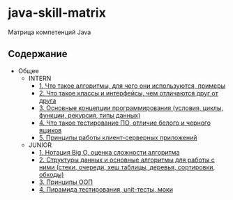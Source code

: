 # java-skill-matrix
Матрица компетенций Java

## Содержание

- Общее
    - INTERN
        - [1. Что такое алгоритмы, для чего они используются, примеры](Общее/INTERN/1.%20Что%20такое%20алгоритмы,%20для%20чего%20они%20используются,%20примеры.md)
        - [2. Что такое классы и интерфейсы, чем отличаются друг от друга](Общее/INTERN/2.%20Что%20такое%20классы%20и%20интерфейсы,%20чем%20отличаются%20друг%20от%20друга.md)
        - [3. Основные концепции программирования  (условия, циклы, функции, рекурсия, типы данных)](Общее/INTERN/3.%20Основные%20концепции%20программирования%20(условия,%20циклы,%20функции,%20рекурсия,%20типы%20данных).md)
        - [4. Что такое тестирование ПО, отличие белого и черного ящиков](Общее/INTERN/4.%20Что%20такое%20тестирование%20ПО,%20отличие%20белого%20и%20черного%20ящиков.md)
        - [5. Принципы работы клиент-серверных приложений](Общее/INTERN/5.%20Принципы%20работы%20клиент-серверных%20приложений.md)
    - JUNIOR
        - [1. Нотация Big O, оценка сложности алгоритма](Общее/JUNIOR/1.%20Нотация%20Big%20O,%20оценка%20сложности%20алгоритма.md)
        - [2. Структуры данных и основные алгоритмы для работы с ними (стеки, очереди, хеш таблицы, деревья, сортировки, обходы)](Общее/JUNIOR/2.%20Структуры%20данных%20и%20основные%20алгоритмы%20для%20работы%20с%20ними.%20Стеки,%20очереди,%20хеш%20таблицы,%20деревья,%20сортировки,%20обходы.md)
        - [3. Принципы ООП](Общее/JUNIOR/3.%20Принципы%20ООП.md)
        - [4. Пирамида тестирования, unit-тесты, моки](Общее/JUNIOR/4.%20Пирамида%20тестирования,%20unit-тесты,%20моки.md)
